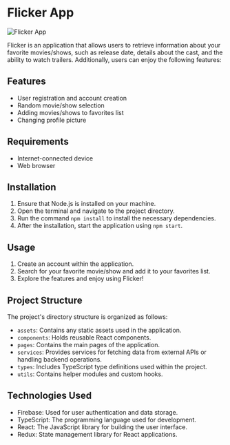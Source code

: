 # Flicker App

![Flicker App](https://i.imgur.com/w48S4QS.jpeg)

Flicker is an application that allows users to retrieve information about your favorite movies/shows, such as release date, details about the cast, and the ability to watch trailers.
Additionally, users can enjoy the following features:

## Features

- User registration and account creation
- Random movie/show selection
- Adding movies/shows to favorites list
- Changing profile picture

## Requirements

- Internet-connected device
- Web browser

## Installation

1. Ensure that Node.js is installed on your machine.
2. Open the terminal and navigate to the project directory.
3. Run the command `npm install` to install the necessary dependencies.
4. After the installation, start the application using `npm start`.

## Usage

1. Create an account within the application.
2. Search for your favorite movie/show and add it to your favorites list.
3. Explore the features and enjoy using Flicker!

## Project Structure

The project's directory structure is organized as follows:

- `assets`: Contains any static assets used in the application.
- `components`: Holds reusable React components.
- `pages`: Contains the main pages of the application.
- `services`: Provides services for fetching data from external APIs or handling backend operations.
- `types`: Includes TypeScript type definitions used within the project.
- `utils`: Contains helper modules and custom hooks.

## Technologies Used

- Firebase: Used for user authentication and data storage.
- TypeScript: The programming language used for development.
- React: The JavaScript library for building the user interface.
- Redux: State management library for React applications.
